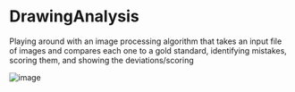 # DrawingAnalysis

Playing around with an image processing algorithm that takes an input file of images and compares each one to a gold standard, identifying mistakes, scoring them, and showing the deviations/scoring

![image](https://github.com/user-attachments/assets/c09856bb-5ffc-4650-aca4-a1a1ac0a0932)
